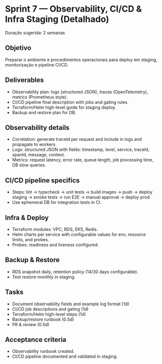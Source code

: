 # Sprint 7 — Observability, CI/CD & Infra Staging (Detalhado)

Duração sugerida: 2 semanas

## Objetivo
Preparar o ambiente e procedimentos operacionais para deploy em staging, monitorização e pipeline CI/CD.

## Deliverables
- Observability plan: logs (structured JSON), traces (OpenTelemetry), metrics (Prometheus style).
- CI/CD pipeline final description with jobs and gating rules.
- Terraform/Helm high-level guide for staging deploy.
- Backup and restore plan for DB.

## Observability details
- Correlation: generate traceId per request and include in logs and propagate to workers.
- Logs: structured JSON with fields: timestamp, level, service, traceId, spanId, message, context.
- Metrics: request latency, error rate, queue length, job processing time, DB slow queries.

## CI/CD pipeline specifics
- Steps: lint -> typecheck -> unit tests -> build images -> push -> deploy staging -> smoke tests -> run E2E -> manual approval -> deploy prod.
- Use ephemeral DB for integration tests in CI.

## Infra & Deploy
- Terraform modules: VPC, RDS, EKS, Redis.
- Helm charts per service with configurable values for env, resource limits, and probes.
- Probes: readiness and liveness configured.

## Backup & Restore
- RDS snapshot daily, retention policy (14/30 days configurable).
- Test restore monthly in staging.

## Tasks
- Document observability fields and example log format (1d)
- CI/CD job descriptions and gating (1d)
- Terraform/Helm high-level steps (1d)
- Backup/restore runbook (0.5d)
- PR & review (0.5d)

## Acceptance criteria
- Observability runbook created.
- CI/CD pipeline documented and validated in staging.
